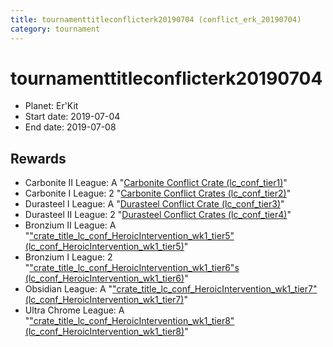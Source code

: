 ```yaml
---
title: tournamenttitleconflicterk20190704 (conflict_erk_20190704)
category: tournament
---
```

# tournamenttitleconflicterk20190704

  * Planet: Er'Kit
  * Start date: 2019-07-04
  * End date: 2019-07-08

## Rewards

  * Carbonite II League: A "[Carbonite Conflict Crate (lc_conf_tier1)](lc_conf_tier1.html)"
  * Carbonite I League: 2 "[Carbonite Conflict Crates (lc_conf_tier2)](lc_conf_tier2.html)"
  * Durasteel I League: A "[Durasteel Conflict Crate (lc_conf_tier3)](lc_conf_tier3.html)"
  * Durasteel II League: 2 "[Durasteel Conflict Crates (lc_conf_tier4)](lc_conf_tier4.html)"
  * Bronzium II League: A "["crate_title_lc_conf_HeroicIntervention_wk1_tier5" (lc_conf_HeroicIntervention_wk1_tier5)](lc_conf_HeroicIntervention_wk1_tier5.html)"
  * Bronzium I League: 2 "["crate_title_lc_conf_HeroicIntervention_wk1_tier6"s (lc_conf_HeroicIntervention_wk1_tier6)](lc_conf_HeroicIntervention_wk1_tier6.html)"
  * Obsidian League: A "["crate_title_lc_conf_HeroicIntervention_wk1_tier7" (lc_conf_HeroicIntervention_wk1_tier7)](lc_conf_HeroicIntervention_wk1_tier7.html)"
  * Ultra Chrome League: A "["crate_title_lc_conf_HeroicIntervention_wk1_tier8" (lc_conf_HeroicIntervention_wk1_tier8)](lc_conf_HeroicIntervention_wk1_tier8.html)"

